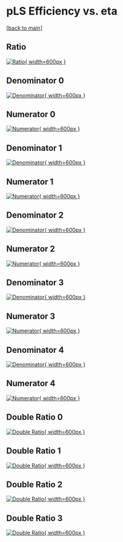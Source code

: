 # pLS Efficiency vs. eta

[[back to main](./)]



## Ratio

[![Ratio](../mtv/var/pLS_vtr_11_-1_eff_eta.png){ width=600px }](../mtv/var/pLS_vtr_11_-1_eff_eta.pdf)

## Denominator 0

[![Denominator](../mtv/den/pLS_vtr_11_-1_eff_eta_den0.png){ width=600px }](../mtv/den/pLS_vtr_11_-1_eff_eta_den0.pdf)

## Numerator 0

[![Numerator](../mtv/num/pLS_vtr_11_-1_eff_eta_num0.png){ width=600px }](../mtv/num/pLS_vtr_11_-1_eff_eta_num0.pdf)

## Denominator 1

[![Denominator](../mtv/den/pLS_vtr_11_-1_eff_eta_den1.png){ width=600px }](../mtv/den/pLS_vtr_11_-1_eff_eta_den1.pdf)

## Numerator 1

[![Numerator](../mtv/num/pLS_vtr_11_-1_eff_eta_num1.png){ width=600px }](../mtv/num/pLS_vtr_11_-1_eff_eta_num1.pdf)

## Denominator 2

[![Denominator](../mtv/den/pLS_vtr_11_-1_eff_eta_den2.png){ width=600px }](../mtv/den/pLS_vtr_11_-1_eff_eta_den2.pdf)

## Numerator 2

[![Numerator](../mtv/num/pLS_vtr_11_-1_eff_eta_num2.png){ width=600px }](../mtv/num/pLS_vtr_11_-1_eff_eta_num2.pdf)

## Denominator 3

[![Denominator](../mtv/den/pLS_vtr_11_-1_eff_eta_den3.png){ width=600px }](../mtv/den/pLS_vtr_11_-1_eff_eta_den3.pdf)

## Numerator 3

[![Numerator](../mtv/num/pLS_vtr_11_-1_eff_eta_num3.png){ width=600px }](../mtv/num/pLS_vtr_11_-1_eff_eta_num3.pdf)

## Denominator 4

[![Denominator](../mtv/den/pLS_vtr_11_-1_eff_eta_den4.png){ width=600px }](../mtv/den/pLS_vtr_11_-1_eff_eta_den4.pdf)

## Numerator 4

[![Numerator](../mtv/num/pLS_vtr_11_-1_eff_eta_num4.png){ width=600px }](../mtv/num/pLS_vtr_11_-1_eff_eta_num4.pdf)

## Double Ratio 0

[![Double Ratio](../mtv/ratio/pLS_vtr_11_-1_eff_eta_ratio0.png){ width=600px }](../mtv/ratio/pLS_vtr_11_-1_eff_eta_ratio0.pdf)

## Double Ratio 1

[![Double Ratio](../mtv/ratio/pLS_vtr_11_-1_eff_eta_ratio1.png){ width=600px }](../mtv/ratio/pLS_vtr_11_-1_eff_eta_ratio1.pdf)

## Double Ratio 2

[![Double Ratio](../mtv/ratio/pLS_vtr_11_-1_eff_eta_ratio2.png){ width=600px }](../mtv/ratio/pLS_vtr_11_-1_eff_eta_ratio2.pdf)

## Double Ratio 3

[![Double Ratio](../mtv/ratio/pLS_vtr_11_-1_eff_eta_ratio3.png){ width=600px }](../mtv/ratio/pLS_vtr_11_-1_eff_eta_ratio3.pdf)


